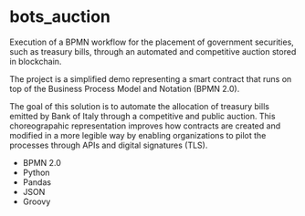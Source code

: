 # bots_auction
Execution of a BPMN workflow for the placement of government securities, such as treasury bills, through an automated and competitive auction stored in blockchain.

The project is a simplified demo representing a smart contract that runs on top of the Business Process Model and Notation (BPMN 2.0). 

The goal of this solution is to automate the allocation of treasury bills emitted by Bank of Italy through a competitive and public auction. This choreograpahic representation improves how contracts are created and modified in a more legible way by enabling organizations to pilot the processes through APIs and digital signatures (TLS).

- BPMN 2.0
- Python
- Pandas
- JSON
- Groovy
